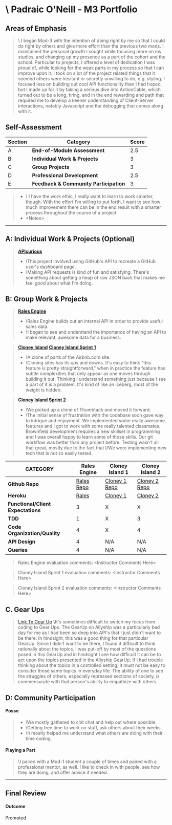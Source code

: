 # \ Padraic O'Neill - M3 Portfolio

## Areas of Emphasis

> \ I began Mod-3 with the intention of doing right by me so that I could do right by others and give more effort than the previous two mods. I maintained the personal growth I sought while focusing more on my studies, and changing up my presence as a part of the cohort and the school. Particular to projects, I offered a level of dedication I was proud of, while looking for the weak parts in my process so that I can improve upon it. I took on a lot of the project related things that it seemed others were hesitant or secretly unwilling to do, e.g. styling. I focused less on building out cool API functionality than I had hoped, but I made up for it by taking a serious dive into ActionCable, which turned out to be a long, tiring, and in the end rewarding and path that required me to develop a keener understanding of Client-Server interactions, notably Javascript and the debugging that comes along with it.  

## Self-Assessment

| Section | Category | Score |
| --- | ----- | --- |
| A | **End-of-Module Assessment** | 2.5 |
| B | **Individual Work & Projects** | 3 |
| C | **Group Projects** | 3 |
| D | **Professional Development** | 2.5 |
| E | **Feedback & Community Participation** | 3 |

>* \ I have the work ethic, I really want to learn to work smarter, though. With the effort I'm willing to put forth, I want to see how much improvement there can be in the end result with a smarter process throughout the course of a project.
>* \<Notes>

-----------------------

## A: Individual Work & Projects (Optional)

> **[APIcurious](https://github.com/podoglyph/apicurious_github)**
>* \This project involved using GitHub's API to recreate a GitHub user's dashboard page.
>* \Making API requests is kind of fun and satisfying. There's something about getting a heap of raw JSON back that makes me feel good about what I'm doing.


## B: Group Work & Projects

> **[Rales Engine](https://github.com/podoglyph/rails_engine)**
>* \Rales Engine builds out an internal API in order to provide useful sales data.
>* \I began to see and understand the importance of having an API to make relevant, awesome data for a business.

> **[Cloney Island](http://backend.turing.io/module3/projects/cloney_island/cloney_island)**
> **[Cloney Island Sprint 1](https://github.com/podoglyph/cloney_island_airbnb)**
>* \A clone of parts of the Airbnb.com site.
>* \Cloning sites has its ups and downs. It's easy to think "this feature is pretty straightforward," when in practice the feature has subtle complexities that only appear as one moves through building it out. Thinking I understand something just because I see a part of it is a problem. It's kind of like an iceberg, most of the weight is hidden.

> **[Cloney Island Sprint 2](https://github.com/podoglyph/corkboard)**
>* \We picked up a clone of Thumbtack and moved it forward.
>* \The initial sense of frustration with the codebase soon gave way to intrigue and enjoyment. We implemented some really awesome features and I got to work with some really talented classmates. Brownfield development requires a new skillset in programming and I was overall happy to learn some of those skills. Our git workflow was better than any project before. Testing wasn't all that great, mostly due to the fact that I/We were implementing new tech that is not so easily tested.

| CATEGORY | Rales Engine | Cloney Island 1 | Cloney Island 2 |
| --- | --- | --- | --- |
| **Github Repo** | [Rales Repo](https://github.com/podoglyph/rails_engine) | [Cloney 1 Repo](https://github.com/podoglyph/cloney_island_airbnb) | [Cloney 2 Repo](https://github.com/podoglyph/corkboard) |
| **Heroku** | [Rales](https://) | [Cloney 1](https://) | [Cloney 2](https://corkboard-services.herokuapp.com/) |
| **Functional/Client Expectations** | 3 | X | X |
| **TDD** | 1 | X | 3 |
| **Code Organization/Quality** | 4 | X | 4 |
| **API Design** | 4 | N/A | N/A |
| **Queries** | 4 | N/A | N/A |

> Rales Engine evaluation comments:
\<Instructor Comments Here>

> Cloney Island Sprint 1 evaluation comments:
\<Instructor Comments Here>

> Cloney Island Sprint 2 evaluation comments:
\<Instructor Comments Here>

## C. **Gear Ups**

> [Link To Gear Up](https://github.com/turingschool/gear-up/blob/master/allyship.markdown)
\It's sometimes difficult to switch my focus from coding to Gear Ups. The GearUp on Allyship was a particularly bad day for me as I had been so deep into API's that I just didn't want to be there. In hindsight, this was a good thing for that particular GearUp. Since I didn't want to be there, I found it difficult to think rationally about the topics. I was put-off by most of the questions posed in this GearUp and in hindsight I see how difficult it can be to act upon the topics presented in the Allyship GearUp. If I had trouble thinking about the topics in a controlled setting, it must not be easy to consider those same topics in everyday life. The ability of one to see the struggles of others, especially repressed sections of society, is commensurate with that person's ability to empathize with others.

## D: Community Participation

#### **Posse**
  >* \We mostly gathered to chit chat and help out where possible.
  >* \Getting free time to work on stuff, ask others about their weeks.
  >* \It mostly helped me understand what others are doing with their time coding.

#### **Playing a Part**

> \I paired with a Mod-1 student a couple of times and paired with a professional mentor, as well. I like to check in with people, see how they are doing, and offer advice if needed.

------------------

## Final Review

#### Outcome

Promoted
